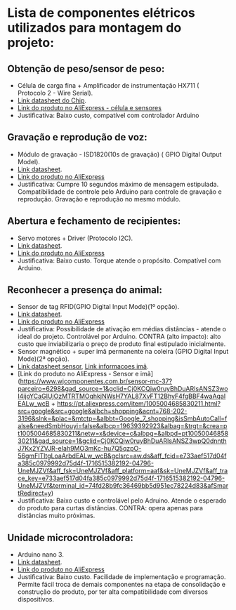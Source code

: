 # Lista de componentes elétricos utilizados para montagem do projeto:

## Obtenção de peso/sensor de peso:
 - Célula de carga fina + Amplificador de instrumentação HX711 ( Protocolo 2 - Wire Serial).
  - [Link datasheet do Chip](datasheets/Célula_carga_fina_HX711.pdf).
  - [Link do produto no AliExpress - célula e sensores](https://pt.aliexpress.com/item/1005002937997868.html?src=google&src=google&albch=shopping&acnt=768-202-3196&slnk=&plac=&mtctp=&albbt=Google_7_shopping&isSmbAutoCall=false&needSmbHouyi=false&albcp=19505955113&albag=&trgt=&crea=pt1005002937997868&netw=x&device=c&albpg=&albpd=pt1005002937997868&gad_source=1&gclid=CjwKCAjw3NyxBhBmEiwAyofDYRGehXTtspwNVskHUFuc1mfH2A00fBgz_DDGlJimxvi-jeKrE_2LtRoCYBUQAvD_BwE&gclsrc=aw.ds&aff_fcid=de7b9b6c73c34f0689d0c223d42e8937-1714939331446-04013-UneMJZVf&aff_fsk=UneMJZVf&aff_platform=aaf&sk=UneMJZVf&aff_trace_key=de7b9b6c73c34f0689d0c223d42e8937-1714939331446-04013-UneMJZVf&terminal_id=74fd28b9fc36469bb5d951ec78224d83&afSmartRedirect=y)
  - Justificativa: Baixo custo, compatível com controlador Arduino

## Gravação e reprodução de voz:
- Módulo de gravação - ISD1820(10s de gravação) ( GPIO Digital Output Model).
 - [Link datasheet](datasheets/modulo_gravacao_ISD1820.pdf).
 - [Link do produto no AliExpress](https://pt.aliexpress.com/item/1005002704344165.html?src=google&src=google&albch=shopping&acnt=768-202-3196&slnk=&plac=&mtctp=&albbt=Google_7_shopping&isSmbAutoCall=false&needSmbHouyi=false&albcp=18736772764&albag=&trgt=&crea=pt1005002704344165&netw=x&device=c&albpg=&albpd=pt1005002704344165&gad_source=1&gclid=CjwKCAjw3NyxBhBmEiwAyofDYZaBUzQLTxdDntmrVyY9pu7ErHc-hT9fNscnh-hkeQkaj9Hb57paQhoCEtMQAvD_BwE&gclsrc=aw.ds&aff_fcid=ac01cc00485b482284fb0e77babc408c-1714939576449-03603-UneMJZVf&aff_fsk=UneMJZVf&aff_platform=aaf&sk=UneMJZVf&aff_trace_key=ac01cc00485b482284fb0e77babc408c-1714939576449-03603-UneMJZVf&terminal_id=74fd28b9fc36469bb5d951ec78224d83&afSmartRedirect=y)
 - Justificativa: Cumpre 10 segundos máximo de mensagem estipulada. Compatibilidade de controle pelo Arduino para controle de gravação e reprodução. Gravação e reprodução no mesmo módulo.

## Abertura e fechamento de recipientes:
- Servo motores + Driver (Protocolo I2C).
 - [Link datasheet](datasheets/Motor_MG996R.pdf).
 - [Link do produto no AliExpress](https://pt.aliexpress.com/item/1005004635272899.html?src=google&src=google&albch=shopping&acnt=768-202-3196&slnk=&plac=&mtctp=&albbt=Google_7_shopping&isSmbAutoCall=false&needSmbHouyi=false&albcp=19505955113&albag=&trgt=&crea=pt1005004635272899&netw=x&device=c&albpg=&albpd=pt1005004635272899&gad_source=1&gclid=CjwKCAjw3NyxBhBmEiwAyofDYdny76c2EqZJTNfVzMmznkt0t-7nc24DXPKSnwfdZxo2tTC3FR5QjxoC1cYQAvD_BwE&gclsrc=aw.ds&aff_fcid=382a0e3b0d61429fa40ef586e037f3bf-1714941085660-06892-UneMJZVf&aff_fsk=UneMJZVf&aff_platform=aaf&sk=UneMJZVf&aff_trace_key=382a0e3b0d61429fa40ef586e037f3bf-1714941085660-06892-UneMJZVf&terminal_id=74fd28b9fc36469bb5d951ec78224d83&afSmartRedirect=y)
 - Justificativa: Baixo custo. Torque atende o propósito. Compatível com Arduino.

## Reconhecer a presença do animal:
- Sensor de tag RFID(GPIO Digital Input Mode)(1º opção).
 - [Link datasheet](datasheets/Sensor_RFID_MFRC522.pdf).
 - [Link do produto no AliExpress](https://pt.aliexpress.com/item/1005006629654871.html?src=google&src=google&albch=shopping&acnt=768-202-3196&slnk=&plac=&mtctp=&albbt=Google_7_shopping&isSmbAutoCall=false&needSmbHouyi=false&albcp=17364768653&albag=&trgt=&crea=pt1005006629654871&netw=x&device=c&albpg=&albpd=pt1005006629654871&gad_source=1&gclid=Cj0KCQjw0ruyBhDuARIsANSZ3woOMucpQwsIxdRB9m06N8ggAO-eRsb2vqzGIqlnW64eDq4NSmVibBUaAojjEALw_wcB&gclsrc=aw.ds&aff_fcid=13e410193ec2479297dbe6567cf2fc9f-1716514140591-01671-UneMJZVf&aff_fsk=UneMJZVf&aff_platform=aaf&sk=UneMJZVf&aff_trace_key=13e410193ec2479297dbe6567cf2fc9f-1716514140591-01671-UneMJZVf&terminal_id=74fd28b9fc36469bb5d951ec78224d83&afSmartRedirect=y)
 - Justificativa: Possibilidade de ativação em médias distâncias - atende o ideal do projeto. Controlável por Arduíno. CONTRA (alto impacto): alto custo que inviabilizaria o preço de produto final estipulado inicialmente.
- Sensor magnético + super imã permanente na coleira (GPIO Digital Input Mode)(2ª opção).
 - [Link datasheet sensor](datasheets/Sensor_Magnetico_MC38.pdf), [Link informacoes imã](datasheets/Ima_neodimio.pdf).
 - [Link do produto no AliExpress - Sensor e imã](https://www.wjcomponentes.com.br/sensor-mc-37?parceiro=6298&gad_source=1&gclid=Cj0KCQjw0ruyBhDuARIsANSZ3woI4ijoYCaGIUjOzMTRTMOqhkjNWsH7YAL87XvFT12BhyF4fgBBF4waAqaIEALw_wcB + https://pt.aliexpress.com/item/1005004685830211.html?src=google&src=google&albch=shopping&acnt=768-202-3196&slnk=&plac=&mtctp=&albbt=Google_7_shopping&isSmbAutoCall=false&needSmbHouyi=false&albcp=19639392923&albag=&trgt=&crea=pt1005004685830211&netw=x&device=c&albpg=&albpd=pt1005004685830211&gad_source=1&gclid=Cj0KCQjw0ruyBhDuARIsANSZ3wpQ0dnnthJ7Kx2YZVJR-eIah9MO3mKc-hu7Q5qzpO-56gmFITltgLoaArbdEALw_wcB&gclsrc=aw.ds&aff_fcid=e733aef517d04fa385c0979992d75d4f-1716515382192-04796-UneMJZVf&aff_fsk=UneMJZVf&aff_platform=aaf&sk=UneMJZVf&aff_trace_key=e733aef517d04fa385c0979992d75d4f-1716515382192-04796-UneMJZVf&terminal_id=74fd28b9fc36469bb5d951ec78224d83&afSmartRedirect=y)
 - Justificativa: Baixo custo e controlável pelo Adruino. Atende o esperado do produto para curtas distâncias. CONTRA: opera apenas para distâncias muito próximas.

## Unidade microcontroladora:
- Arduino nano 3.
 - [Link datasheet](datasheets/Arduino_nano_3.pdf).
 - [Link do produto no AliExpress](https://pt.aliexpress.com/item/1005002197241012.html?src=google&src=google&albch=shopping&acnt=768-202-3196&slnk=&plac=&mtctp=&albbt=Google_7_shopping&isSmbAutoCall=false&needSmbHouyi=false&albcp=19505955113&albag=&trgt=&crea=pt1005002197241012&netw=x&device=c&albpg=&albpd=pt1005002197241012&gad_source=1&gclid=Cj0KCQjw0ruyBhDuARIsANSZ3wqTbNoTqbXYXB13uq3B4xDzB8ZSmqupx1SxVXr3UkpXwHsQbzIFYqgaAgyAEALw_wcB&gclsrc=aw.ds&aff_fcid=631af40bd8d842b08ae06513d1c34077-1716513627600-09798-UneMJZVf&aff_fsk=UneMJZVf&aff_platform=aaf&sk=UneMJZVf&aff_trace_key=631af40bd8d842b08ae06513d1c34077-1716513627600-09798-UneMJZVf&terminal_id=74fd28b9fc36469bb5d951ec78224d83&afSmartRedirect=y)
 - Justificativa: Baixo custo. Facilidade de implementação e programação. Permite fácil troca de demais componentes na etapa de consolidação e construção do produto, por ter alta compatibilidade com diversos dispositivos.
